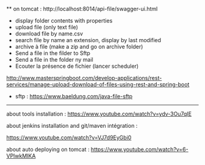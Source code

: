 **
on tomcat : http://localhost:8014/api-file/swagger-ui.html


* display folder contents with properties
* upload file (only text file)
* download file by name.csv
* search file by name an extension, display by last modified
* archive à file (make a zip and go on archive folder)
* Send a file in the filder to Sftp
* Send a file in the folder ny mail
* Ecouter la présence de fichier (lancer scheduler)

http://www.masterspringboot.com/develop-applications/rest-services/manage-upload-download-of-files-using-rest-and-spring-boot
* sftp :
https://www.baeldung.com/java-file-sftp


***************

about tools installation : 
https://www.youtube.com/watch?v=ydv-3Ou7qIE

about jenkins installation and git/maven intégration : 

https://www.youtube.com/watch?v=VJ7d9EyGbi0

about auto deploying  on tomcat : 
https://www.youtube.com/watch?v=6-VPlwkMIKA
